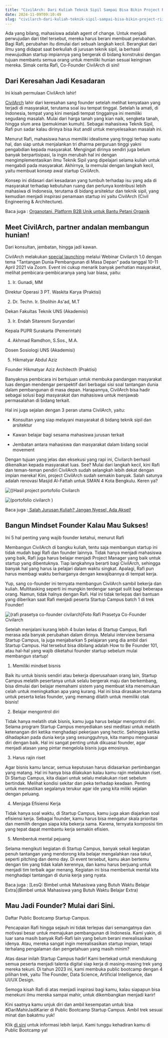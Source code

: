 ```yaml
---
title: "CivilArch: Dari Kuliah Teknik Sipil Sampai Bisa Bikin Project Riil"
date: 2024-11-09T09:10:49
slug: "civilarch-dari-kuliah-teknik-sipil-sampai-bisa-bikin-project-riil"
---
```

Ada yang bilang, mahasiswa adalah agent of change. Untuk menjadi perwujudan dari titel tersebut, mereka harus berani membuat perubahan. Bagi Rafi, perubahan itu dimulai dari sebuah langkah kecil. Berangkat dari ilmu yang didapat saat berkuliah di jurusan teknik sipil, ia berhasil mewujudkan startup impiannya yang bergerak di bidang konstruksi dengan tujuan membantu semua orang untuk memiliki hunian sesuai keinginan mereka. Simak cerita Rafi, Co-Founder CivilArch di sini!

## Dari Keresahan Jadi Kesadaran

Ini kisah permulaan CivilArch lahir!

[CivilArch](https://www.instagram.com/civilarch_company/) lahir dari keresahan sang founder setelah melihat kenyataan yang terjadi di masyarakat, terutama soal isu tempat tinggal. Setelah Ia amati, di Indonesia, tempat yang kini menjadi tempat tinggalnya ini memiliki segudang masalah. Mulai dari harga tanah yang kian naik, sengketa tanah, hingga slum area (pemukiman kumuh). Sebagai mahasiswa Teknik Sipil, Rafi pun sadar kalau dirinya bisa ikut andil untuk menyelesaikan masalah ini.

Menurut Rafi, mahasiswa harus memiliki idealisme yang tinggi terhap suatu hal, dan siap untuk menjalankan tri dharma perguruan tinggi yakni pengabdian kepada masyarakat. Mengingat dirinya sendiri juga belum banyak berpartisipasi, Ia ingin merubah hal ini dengan mengimplementasikan ilmu Teknik Sipil yang dipelajari selama kuliah untuk mengabdi pada masyarakat. Akhirnya, Ia memulai dengan langkah kecil, yaitu membuat konsep awal startup CivilArch.

Konsep ini didasari dari kesadaran yang tumbuh terhadap isu yang ada di masyarakat terhadap kebutuhan ruang dan perlunya kontribusi lebih mahasiwa di Indonesia, terutama di bidang arsitektur dan teknik sipil, yang kemudian menjadi inspirasi penamaan startup ini yaitu CivilArch (Civil Engineering & Architecture).

Baca juga : [Organotani, Platform B2B Unik untuk Bantu Petani Organik ](https://startupcampus.id/blog/organotani-platform-b2b-unik-untuk-bantu-petani-organik/)

## Meet CivilArch, partner andalan membangun hunian!

Dari konsultan, jembatan, hingga jadi kawan.

CivilArch melakukan [special launching](https://www.instagram.com/p/CNXZScQsaBw/?utm_source=ig_web_copy_link) melalui Webinar Civilarch 1.0 dengan tema "Tantangan Dunia Pembangunan di Masa Depan” pada tanggal 10-11 April 2021 via Zoom. Event ini cukup menarik banyak perhatian masyarakat, melihat pembicara-pembicaranya yang luar biasa, yaitu:

1. Ir. Gunadi, MM

Direktur Operasi 3 PT. Waskita Karya (Praktisi)

2. Dr. Techn. Ir. Sholihin As'ad, M.T

Dekan Fakultas Teknik UNS (Akademisi)

3. Ir. Endah Sitaresmi Suryandari

Kepala PUPR Surakarta (Pemerintah)

4. Akhmad Ramdhon, S.Sos., M.A.

Dosen Sosiologi UNS (Akademisi)

5. Hikmatyar Abdul Aziz

Founder Hikmatyar Aziz Architecth (Praktisi)

Banyaknya pembicara ini bertujuan untuk membuka pandangan masyarakat luas dengan mendengar perspektif dari berbagai sisi soal tantangan dunia dalam pembangunan di masa depan. Harapannya, CivilArch bisa hadir sebagai solusi bagi masyarakat dan mahasiswa untuk menjawab permasalahan di bidang terkait.

Hal ini juga sejalan dengan 3 peran utama CivilArch, yaitu:

- Konsultan yang siap melayani masyarakat di bidang teknik sipil dan arsitektur

- Kawan belajar bagi sesama mahasiswa jurusan terkait

- Jembatan antara mahasiswa dan masyarakat dalam bidang social movement

Dengan tujuan yang jelas dan eksekusi yang rapi ini, Civilarch berhasil dikenalkan kepada masyarakat luas. See? Mulai dari langkah kecil, kini Rafi dan teman-teman pendiri CivilArch sudah selangkah lebih dekat dengan impian mereka! Kini, project CivilArch sudah semakin banyak. Salah satunya adalah renovasi Masjid Al-Fattah untuk SMAN 4 Kota Bengkulu. Keren ya?

![()](/uploads/2023/02/portofolio-civilarch-1-1-955x1024.jpg)Hasil project portofolio Civilarch

![(portofolio civilarch )](/uploads/2023/02/portofolio-civilarch-2-955x1024.jpg)

Baca juga :[ Salah Jurusan Kuliah? Jangan Nyesel, Ada Aksel!](https://startupcampus.id/blog/salah-jurusan-kuliah-jangan-nyesel-ada-aksel/)

## Bangun Mindset Founder Kalau Mau Sukses!

Ini 5 hal penting yang wajib founder ketahui, menurut Rafi

Membangun CivilArch di bangku kuliah, tentu saja membangun startup ini tidak mudah bagi Rafi dan founder lainnya. Tidak hanya menjadi mahasiswa yang baik, Rafi juga harus belajar menjadi Project Manager yang baik untuk startup yang dibentuknya. Tiap langkahnya berarti bagi CivilArch, sehingga banyak hal yang harus ia pelajari dalam waktu singkat. Apalagi, Rafi pun harus membagi waktu berharganya dengan kewajibannya di tempat kerja.

Yup, sang co-founder ini ternyata membangun CivilArch sambil bekerja dan kuliah. Multitasking seperti ini mungkin terdengar sangat sulit bagi beberapa orang. Namun, tidak halnya dengan Rafi. Hal ini tidak terlepas dari bantuan yang diberikan saat Rafi menjadi peserta Startup Campus batch 1 di trek Founder!

![(rafi prasetya co-founder civilarch)](/uploads/2023/02/rafi-prasetya-co-founder-civilarch.png)Foto Rafi Prasetya Co-Founder Civilarch

Setelah menjalani kurang lebih 4 bulan kelas di Startup Campus, Rafi merasa ada banyak perubahan dalam dirinya. Melalui interview bersama Startup Campus, Ia juga menjabarkan 5 pelajaran yang dia ambil dari Startup Campus. Hal tersebut bisa dibilang adalah How to Be Founder 101, atau hal-hal yang wajib diketahui founder startup sebelum mulai membangun startup!

1. Memiliki mindset bisnis

Baik itu untuk bisnis sendiri atau bekerja diperusahaan orang lain, Startup Campus melatih pesertanya untuk selalu bergerak maju dan berkembang, bisa dimulai dari belajar memahami sistem yang membuat kita menemukan celah untuk meningkatkan apa yang kurang. Hal ini bisa dirasakan terutama untuk peserta kelas founder, yang memang dilatih untuk memiliki otak bisnis!

2. Belajar mengontrol diri

Tidak hanya melatih otak bisnis, kamu juga harus belajar mengontrol diri. Selama program Startup Campus menyediakan sesi meditasi untuk melatih ketenangan diri ketika menghadapi pekerjaan yang hectic. Sehingga ketika dihadapkan pada dunia kerja yang sesungguhnya, kita mampu menguasai diri dengan baik. Hal ini sangat penting untuk dikuasai founder, agar menjadi atasan yang pintar mengelola bisnis juga emosinya.

3. Harus rajin riset

Agar bisnis kamu lancar, semua keputusan harus didasarkan pertimbangan yang matang. Hal ini hanya bisa dilakukan kalau kamu rajin melakukan riset. Di Startup Campus, kita diajari untuk selalu melakukan riset sebelum bertindak. Melihat kondisi sekitar dan peka terhadap keadaan. Penting untuk memastikan segalanya terukur agar ide yang kita miliki sejalan dengan peluang.

4. Menjaga Efisiensi Kerja

Tidak hanya soal waktu, di Startup Campus, kamu juga akan diajarkan soal efisiensi kerja. Sebagai founder, kamu harus bisa mengatur skala prioritas dan memilih dengan siapa kita bekerja sama. Karena, ternyata komposisi tim yang tepat dapat membantu kerja semakin efisien.

5. Membentuk mental pejuang

Selama mengikuti kegiatan di Startup Campus, banyak sekali kegiatan penuh tantangan yang mendorong kita belajar mengalahkan rasa takut, seperti pitching dan demo day. Di event tersebut, kamu akan bertemu dengan tim yang tidak kalah kerennya, dan kamu harus berjuang untuk menjadi tim terbaik agar menang. Kegiatan ini bisa membentuk mental kita menghadapi tantangan di dunia kerja yang nyata.

Baca juga : [LesQ: Bimbel untuk Mahasiswa yang Butuh Waktu Belajar Extra](Bimbel untuk Mahasiswa yang Butuh Waktu Belajar Extra)

## Mau Jadi Founder? Mulai dari Sini.

Daftar Public Bootcamp Startup Campus.

Pencapaian Rafi hingga sejauh ini tidak terlepas dari semangatnya dan motivasi besar untuk memajukan pembangunan di Indonesia. Kami yakin, di luar sana masih banyak Rafi-Rafi lain yang belum berani merealisasikan idenya. Atau, mereka sangat ingin merealisasikan startup impian, tetapi terhalang pengalaman dan pengetahuan yang masih minim?

Atas dasar inilah Startup Campus hadir! Kami bertekad untuk mendukung semua peserta menjadi talenta digital siap kerja di masing-masing trek yang mereka tekuni. Di tahun 2023 ini, kami membuka public bootcamp dengan 4 pilihan trek, yaitu The Founder, Data Science, Artificial Intelligence, dan UI/UX Design.

Semoga kisah Rafi di atas menjadi inspirasi bagi kamu, kalau siapapun bisa menekuni ilmu mereka sampai mahir, untuk dikembangkan menjadi karir! 

Kini saatnya kamu unjuk diri dan ambil kesempatan untuk bisa #DariMahirJadiKarier di Public Bootcamp Startup Campus. Ambil trek sesuai minat dan bakatmu yuk!

Klik [di sini](https://startupcampus.id/track/the-founder) untuk informasi lebih lanjut. Kami tunggu kehadiran kamu di Public Bootcamp ya!